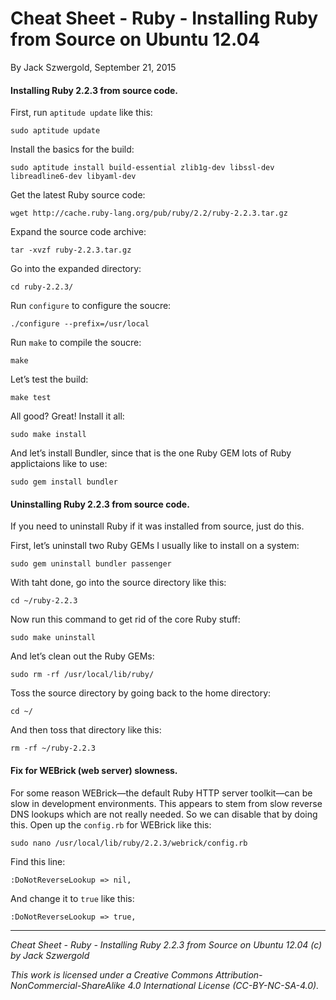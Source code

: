 # Cheat Sheet - Ruby - Installing Ruby from Source on Ubuntu 12.04

By Jack Szwergold, September 21, 2015

#### Installing Ruby 2.2.3 from source code.

First, run `aptitude update` like this:

    sudo aptitude update

Install the basics for the build:

    sudo aptitude install build-essential zlib1g-dev libssl-dev libreadline6-dev libyaml-dev

Get the latest Ruby source code:

    wget http://cache.ruby-lang.org/pub/ruby/2.2/ruby-2.2.3.tar.gz

Expand the source code archive:

    tar -xvzf ruby-2.2.3.tar.gz

Go into the expanded directory:

    cd ruby-2.2.3/

Run `configure` to configure the soucre:

    ./configure --prefix=/usr/local

Run `make` to compile the soucre:

    make

Let’s test the build:

    make test

All good? Great! Install it all:

    sudo make install

And let’s install Bundler, since that is the one Ruby GEM lots of Ruby applictaions like to use:

    sudo gem install bundler

#### Uninstalling Ruby 2.2.3 from source code.

If you need to uninstall Ruby if it was installed from source, just do this.

First, let’s uninstall two Ruby GEMs I usually like to install on a system:

    sudo gem uninstall bundler passenger

With taht done, go into the source directory like this:

    cd ~/ruby-2.2.3

Now run this command to get rid of the core Ruby stuff:

    sudo make uninstall

And let’s clean out the Ruby GEMs:

    sudo rm -rf /usr/local/lib/ruby/

Toss the source directory by going back to the home directory:

    cd ~/

And then toss that directory like this:

    rm -rf ~/ruby-2.2.3

#### Fix for WEBrick (web server) slowness.

For some reason WEBrick—the default Ruby HTTP server toolkit—can be slow in development environments. This appears to stem from slow reverse DNS lookups which are not really needed. So we can disable that by doing this. Open up the `config.rb` for WEBrick like this:

    sudo nano /usr/local/lib/ruby/2.2.3/webrick/config.rb

Find this line:

    :DoNotReverseLookup => nil,

And change it to `true` like this:

    :DoNotReverseLookup => true,

***

*Cheat Sheet - Ruby - Installing Ruby 2.2.3 from Source on Ubuntu 12.04 (c) by Jack Szwergold*

*This work is licensed under a Creative Commons Attribution-NonCommercial-ShareAlike 4.0 International License (CC-BY-NC-SA-4.0).*

